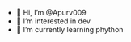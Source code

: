 - 👋 Hi, I’m @Apurv009
- 👀 I’m interested in dev
- 🌱 I’m currently learning phython

<!---
Apurv009/Apurv009 is a ✨ special ✨ repository because its `README.md` (this file) appears on your GitHub profile.
You can click the Preview link to take a look at your changes.
--->
